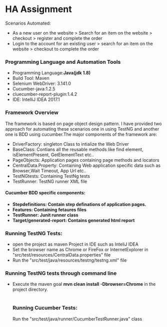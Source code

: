 # HA Assignment
<p>Scenarios Automated:</p>
<ul><li>As a new user on the website > Search for an item on the website > checkout > register and
complete the order</li>
<li>Login to the account for an existing user > search for an item on the website > checkout to
complete the order</li>
</ul>
<h3>Programming Language and Automation Tools</h3>
<ul><li>Programming Language:<b>Java(jdk 1.8)</b></li>
  <li> Build Tool: Maven</li>
  <li> Selenium WebDriver: 3.141.0 </li>
  <li> Cucumber-java:1.2.5</li>
  <li>cluecumber-report-plugin:1.4.2</li>
  <li> IDE: IntelliJ IDEA 2017.1</li>
</ul>
<h3>Framework Overview</h3>
<p>The framework is based on page object design pattern. I have provided two approach for automating these scenarios one in using TestNG and another one is BDD using cucumber.The major components of the framework are:</p>
<ul><li> DriverFactory: singleton Class to intialize the Web Driver</li> <li> BaseClass: Contians all the reusable methods like find element, isElementPresent, GetElementText etc..</li><li>PageObjects: Application pages containing page methods and locators</li>
  <li>CentralData.Property: Containing Web application specific data such as Browser,Wait Timeout, App Url etc.. </li>
  <li>TestNGtests: Containing TestNg tests</li>
  <li> TestRunner: TestNG runner XML file
</ul>
<h4> Cucumber BDD specific components:<h4>
   <ul>
  <li>Stepdefinitions: Contain step definations of application pages.</li>
  <li>Features: Containing fetaures files</li>
  <li>TestRunner: Junit runner class</li>
  <li>Target/generated-report: Contains generated html report</li>
  </ul>
  <h3>Running TestNG Tests:</h3>
  
  <ul>
    <li> open the project as maven Project in IDE such as InteliJ IDEA</li>
    <li> Set the browser name as Chrome or FireFox or InternetExplorer in "src/test/resources/CentralData.properties" file</li>
  <li>Run the "src/test/java/resources/testng/testng.xml" file</li></ul>
  <h3> Running TestNG tests through command line</h3>
  <ul>
  <li> Execute the maven goal <b>mvn clean install -Dbrowser=Chrome</b>  in the project directory.</li></u>
 <br/>
 <h3>Running Cucumber Tests:</h3>
 <p>Run the "src/test/java/runner/CucumberTestRunner.java" class</p>
  </ul>
